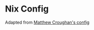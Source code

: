 # Nix Config
Adapted from [Matthew Croughan's config](https://github.com/MatthewCroughan/nixcfg/tree/master)
